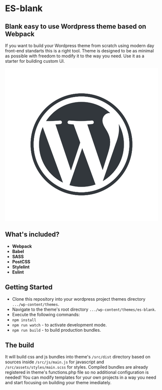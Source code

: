 <h1> ES-blank </h1>
<h2> Blank easy to use Wordpress theme based on Webpack</h2>
<p>
  If you want to build your Wordpress theme from scratch using modern day front-end standarts this is a right tool.
  Theme is designed to be as minimal as possible with freedom to modify it to the way you need. Use it as a starter
  for building custom UI.
</p>

![Ecma script 6](/src/screenshot.png?raw=true "Blank wordpress theme for development from scratch")

<h2> What's included? </h2>
<ul>
  <li><strong>Webpack</strong></li>
  <li><strong>Babel</strong></li>
  <li><strong>SASS</strong></li>
  <li><strong>PostCSS</strong></li>
  <li><strong>Stylelint</strong></li>
  <li><strong>Eslint</strong></li>
</ul>

## Getting Started

* Clone this repository into your wordpress project themes directory `.../wp-content/themes`.
* Navigate to the theme's root directory `.../wp-content/themes/es-blank`.
* Execute the following commands:
* `npm install`
* `npm run watch` - to activate development mode.
* `npm run build` - to build production bundles.

## The build
<p>
  It will build css and js bundles into theme's <code>/src/dist</code> directory based on sources inside <code>/src/js/main.js</code> for javascript and <code>/src/assets/styles/main.scss</code> for styles.
  Compiled bundles are already registered in theme's functions.php file so no additional configuration is needed!
  You can modify templates for your own projects in a way you need and start focusing on building your theme imediately.
</p>
